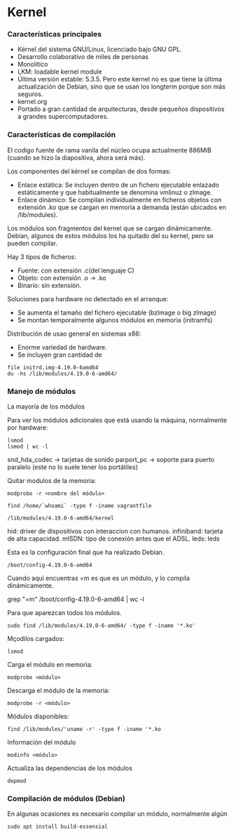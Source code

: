 # Kernel

### Características principales
- Kérnel del sistema GNU/Linux, licenciado bajo GNU GPL. 
- Desarrollo colaborativo de miles de personas
- Monolítico
- LKM: loadable kernel module
- Última versión estable: 5.3.5. Pero este kernel no es que tiene la última actualización de Debian, sino que se usan los longterm porque son más seguros. 
- kernel.org
- Portado a gran cantidad de arquitecturas, desde pequeños dispositivos a grandes supercomputadores.

### Características de compilación

El codigo fuente de rama vanila del núcleo ocupa actualmente 886MiB (cuando se hizo la diapositiva, ahora será más).

Los componentes del kérnel se compilan de dos formas:
- Enlace estática: Se incluyen dentro de un fichero ejecutable enlazado estáticamente y que habitualmente se denomina vmlinuz o zlmage.
- Enlace dinámico: Se compilan individualmente en ficheros objetos con extensión .ko que se cargan en memoria a demanda (están ubicados en /lib/modules).

Los módulos son fragmentos del kernel que se cargan dinámicamente. Debian, algunos de estos módulos los ha quitado del su kernel, pero se pueden compilar.

Hay 3 tipos de ficheros:
- Fuente: con extensión .c(del lenguaje C)
- Objeto: con extensión .o -> .ko
- Binario: sin extensión.


Soluciones para hardware no detectado en el arranque:
- Se aumenta el tamaño del fichero ejecutable (bzlmage o big zlmage)
- Se montan temporalmente algunos módulos en memoria (initramfs)

Distribución de usao general en sistemas x86:
- Enorme variedad de hardware.
- Se incluyen gran cantidad de 


~~~
file initrd.img-4.19.0-6amd64
du -hs /lib/modules/4.19.0-6-amd64/
~~~


### Manejo de módulos
La mayoría de los módulos
 
Para ver los módulos adicionales que está usando la máquina, normalmente por hardware:
~~~
lsmod
lsmod | wc -l 
~~~

snd_hda_codec -> tarjetas de sonido
parport_pc -> soporte para puerto paralelo (este no lo suele tener los portátiles)

Quitar modulos de la memoria:
~~~
modprobe -r <nombre del módulo>
~~~

~~~
find /home/`whoami` -type f -iname vagrantfile
~~~

~~~
/lib/modules/4.19.0-6-amd64/kernel
~~~

hid: driver de dispositivos con interaccion con humanos. 
infiniband: tarjeta de alta capacidad.
mISDN: tipo de conexión antes que el ADSL.
leds: leds


Esta es la configuración final que ha realizado Debian.
~~~
/boot/config-4.19.0-6-amd64
~~~
Cuando aquí encuentras =m es que es un módulo, y lo compila dinámicamente. 

grep "=m" /boot/config-4.19.0-6-amd64 | wc -l

Para que aparezcan todos los módulos. 
~~~
sudo find /lib/modules/4.19.0-6-amd64/ -type f -iname '*.ko'
~~~

Mçodilos cargados:
~~~
lsmod
~~~

Carga el módulo en memoria:
~~~
modprobe <módulo>
~~~
Descarga el módulo de la memoria:
~~~
modprobe -r <módulo>
~~~

Módulos disponibles:
~~~
find /lib/modules/'uname -r' -type f -iname '*.ko
~~~

Información del módulo
~~~
modinfo <módulo>
~~~

Actualiza las dependencias de los módulos
~~~
depmod
~~~


### Compilación de módulos (Debian)
En algunas ocasiones es necesario compilar un módulo, normalmente algún 
~~~
sudo apt install build-essensial 
~~~